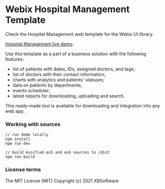 Webix Hospital Management Template
============

Check the Hospital Management web template for the Webix UI library.

[Hospital Management live demo](https://webix-hub.github.io/hospital-management-template/dist/es5/index.html).

Use this template as a part of a business solution with the following features:

- list of patients with dates, IDs, assigned doctors, and tags;
- list of doctors with their contact information;
- charts with analytics and patients' statuses;
- data on patients by departments;
- events scheduler;
- latest reports for downloading, uploading and search.

This ready-made tool is available for downloading and integration into any web app.

### Working with sources

```
// run demo locally
npm install
npm run dev

// build minified es5 and es6 sources to /dist
npm run build
```

### License terms

The MIT License (MIT)
Copyright (c) 2021 XBSoftware
